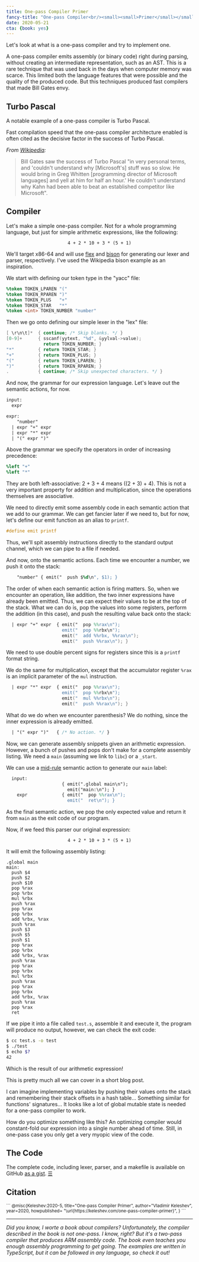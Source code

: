 ```yaml
---
title: One-pass Compiler Primer
fancy-title: "One-pass Compiler<br/><small><small>Primer</small></small>"
date: 2020-05-21
cta: {book: yes}
---
```



Let's look at what is a one-pass compiler and try to implement one.

<!--So instead of parsing the source into AST and then traversing it to emit code, a compiler would emit code during parsing. -->


A one-pass compiler emits assembly (or binary code) right during parsing, without creating an intermediate representation, such as an AST.
This is a rare technique that was used back in the days when computer memory was scarce.
This limited both the language features that were possible and the quality of the produced code.
But this techniques produced fast compilers that made Bill Gates envy.

<!--When it comes to langauge features, the most straightforward outcome of having a one-pass compiler is that forward references are not possible.

It also limits the kinds of optimizations that the compiler can do.-->


## Turbo Pascal


A notable example of a one-pass compiler is Turbo Pascal.


Fast compilation speed that the one-pass compiler architecture enabled is often cited as the decisive factor in the success of Turbo Pascal.

*From [Wikipedia](https://en.wikipedia.org/wiki/Turbo_Pascal):*

> Bill Gates saw the success of Turbo Pascal
> "in very personal terms, and 'couldn't understand why
> [Microsoft's] stuff was so slow.
> He would bring in Greg Whitten
> [programming director of Microsoft languages]
> and yell at him for half an hour.'
> He couldn't understand why Kahn had been able to
> beat an established competitor like Microsoft".


## Compiler

Let's make a simple one-pass compiler.
Not for a whole programming language, but just for simple arithmetic expressions, like the following:

<center><code>4 + 2 * 10 + 3 * (5 + 1)</code></center>



We'll target x86-64 and will use [flex](https://en.wikipedia.org/wiki/Flex_(lexical_analyser_generator)) and [bison](https://en.wikipedia.org/wiki/GNU_Bison) for generating
our lexer and parser, respectively.
I've used the Wikipedia bison example as an inspiration.

We start with defining our token type in the "yacc" file:

```yacc
%token TOKEN_LPAREN "("
%token TOKEN_RPAREN ")"
%token TOKEN_PLUS   "+"
%token TOKEN_STAR   "*"
%token <int> TOKEN_NUMBER "number"
```

Then we go onto defining our simple lexer in the "lex" file:

```c
[ \r\n\t]*  { continue; /* Skip blanks. */ }
[0-9]+      { sscanf(yytext, "%d", &yylval->value);
              return TOKEN_NUMBER; }
"*"         { return TOKEN_STAR; }
"+"         { return TOKEN_PLUS; }
"("         { return TOKEN_LPAREN; }
")"         { return TOKEN_RPAREN; }
.           { continue; /* Skip unexpected characters. */ }
```

And now, the grammar for our expression language.
Let's leave out the semantic actions, for now.

```yacc
input:
  expr

expr:
    "number"
  | expr "+" expr
  | expr "*" expr
  | "(" expr ")"
```

Above the grammar we specify the operators in order of increasing precedence:

```yacc
%left "+"
%left "*"
```

They are both left-associative:
2 + 3 + 4 means ((2 + 3) + 4).
This is not a very important
property for addition and multiplication, since the operations themselves are associative.

We need to directly emit some assembly code in each semantic action that we add to our grammar.
We can get fancier later if we need to, but for now, let's define our emit function as an alias to `printf`.

```c
#define emit printf
```

Thus, we'll spit assembly instructions directly to the standard output channel, which we can pipe to a file if needed.

And now, onto the semantic actions.
Each time we encounter a number, we push it onto the stack:

```yacc
    "number" { emit("  push $%d\n", $1); }
```

The order of when each semantic action is firing matters.
So, when we encounter an operation, like addition,
the two inner expressions have already been emitted.
Thus, we can expect their values to be at the top of the stack.
What we can do is, pop the values into some registers,
perform the addition (in this case), and push the resulting value back onto the stack:

```yacc
  | expr "+" expr  { emit("  pop %%rax\n");
                     emit("  pop %%rbx\n");
                     emit("  add %%rbx, %%rax\n");
                     emit("  push %%rax\n"); }
```

We need to use double percent signs for registers since this is a `printf` format string.

We do the same for multiplication, except that the accumulator register `%rax` is an implicit parameter of the `mul` instruction.

```yacc
  | expr "*" expr  { emit("  pop %%rax\n");
                     emit("  pop %%rbx\n");
                     emit("  mul %%rbx\n");
                     emit("  push %%rax\n"); }
```

What do we do when we encounter parenthesis?
We do nothing, since the inner expression is already emitted.

```yacc
  | "(" expr ")"   { /* No action. */ }
```

Now, we can generate assembly snippets given an arithmetic expression.
However, a bunch of pushes and pops don't make for a complete assembly listing.
We need a `main` (assuming we link to `libc`) or a `_start`.

We can use a [mid-rule](https://www.gnu.org/software/bison/manual/html_node/Mid_002dRule-Actions.html) semantic action to generate our `main` label:

```yacc
  input:
                     { emit(".global main\n");
                       emit("main:\n"); }
    expr             { emit("  pop %%rax\n");
                       emit("  ret\n"); }
```

As the final semantic action, we pop the only expected value and return it from `main` as the exit code of our program.

Now, if we feed this parser our original expression:

<center><code>4 + 2 &#42; 10 + 3 &#42; (5 + 1)</code></center>

It will emit the following assembly listing:

```
.global main
main:
  push $4
  push $2
  push $10
  pop %rax
  pop %rbx
  mul %rbx
  push %rax
  pop %rax
  pop %rbx
  add %rbx, %rax
  push %rax
  push $3
  push $5
  push $1
  pop %rax
  pop %rbx
  add %rbx, %rax
  push %rax
  pop %rax
  pop %rbx
  mul %rbx
  push %rax
  pop %rax
  pop %rbx
  add %rbx, %rax
  push %rax
  pop %rax
  ret
```

If we pipe it into a file called `test.s`, assemble it and execute it, the program will produce no output, however, we can check the exit code:

```bash
$ cc test.s -o test
$ ./test
$ echo $?
42
```

Which is the result of our arithmetic expression!

This is pretty much all we can cover in a short blog post.


I can imagine implementing variables by pushing their values onto the stack and remembering their stack offsets in a hash table… Something similar for functions' signatures… It looks like a lot of global mutable state is needed for a one-pass compiler to work.


How do you optimize something like this?
An optimizing compiler would constant-fold our expression into a single number ahead of time. Still, in one-pass case you only get a very myopic view of the code.

<!--The outcome of this experiment, I guess, is, don't make a
one-pass compiler?!-->

<!--
<center>⁂</center>

This blog post was inspired by a [question on Quora](https://www.quora.com/What-is-Single-Pass-Compiler-and-its-example/answer/Vladimir-Keleshev-1).
-->

## The Code

The complete code, including lexer, parser, and a makefile is available on GitHub [as a gist](https://gist.github.com/keleshev/cdd6d3d46437284b2a0c2fc42cf90e0f).
[☰](/ "Home")

## Citation

<small>
```       
@misc{Keleshev:2020-5,
  title="One-pass Compiler Primer",
  author="Vladimir Keleshev",
  year=2020,
  howpublished=
    "\url{https://keleshev.com/one-pass-compiler-primer}",
}
```
</small>

* * *

*Did you know, I worte a book about compilers?
Unfortunately, the compiler described in the book is not one-pass.
I know, right?
But it's a two-pass compiler that produces ARM assembly code.
The book even teaches you enough assembly programming to get going.
The examples are written in TypeScript, but it can be followed in any language, so check it out!*
<br/>
<br/>


